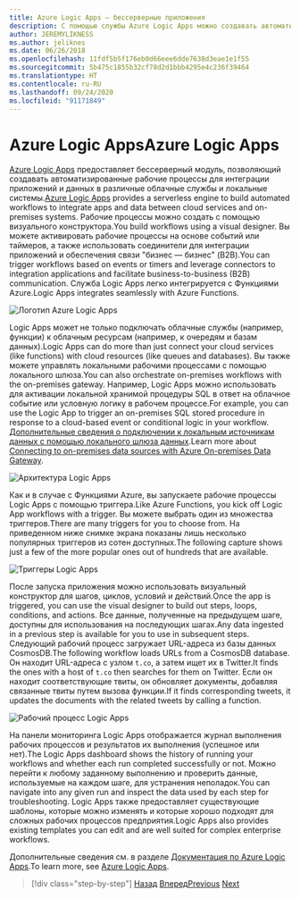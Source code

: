 ```yaml
---
title: Azure Logic Apps — бессерверные приложения
description: С помощью службы Azure Logic Apps можно создавать автоматические масштабируемые рабочие процессы для интеграции приложений и данных в различные облачные службы и локальные системы.
author: JEREMYLIKNESS
ms.author: jeliknes
ms.date: 06/26/2018
ms.openlocfilehash: 11fdf5b5f176eb0d66eee6dde7638d3eae1e1f55
ms.sourcegitcommit: 5b475c1855b32cf78d2d1bbb4295e4c236f39464
ms.translationtype: HT
ms.contentlocale: ru-RU
ms.lasthandoff: 09/24/2020
ms.locfileid: "91171849"
---
```

# <a name="azure-logic-apps"></a><span data-ttu-id="263c7-103">Azure Logic Apps</span><span class="sxs-lookup"><span data-stu-id="263c7-103">Azure Logic Apps</span></span>

<span data-ttu-id="263c7-104">[Azure Logic Apps](/azure/logic-apps) предоставляет бессерверный модуль, позволяющий создавать автоматизированные рабочие процессы для интеграции приложений и данных в различные облачные службы и локальные системы.</span><span class="sxs-lookup"><span data-stu-id="263c7-104">[Azure Logic Apps](/azure/logic-apps) provides a serverless engine to build automated workflows to integrate apps and data between cloud services and on-premises systems.</span></span> <span data-ttu-id="263c7-105">Рабочие процессы можно создать с помощью визуального конструктора.</span><span class="sxs-lookup"><span data-stu-id="263c7-105">You build workflows using a visual designer.</span></span> <span data-ttu-id="263c7-106">Вы можете активировать рабочие процессы на основе событий или таймеров, а также использовать соединители для интеграции приложений и обеспечения связи "бизнес — бизнес" (B2B).</span><span class="sxs-lookup"><span data-stu-id="263c7-106">You can trigger workflows based on events or timers and leverage connectors to integration applications and facilitate business-to-business (B2B) communication.</span></span> <span data-ttu-id="263c7-107">Служба Logic Apps легко интегрируется с Функциями Azure.</span><span class="sxs-lookup"><span data-stu-id="263c7-107">Logic Apps integrates seamlessly with Azure Functions.</span></span>

![Логотип Azure Logic Apps](./media/logic-apps-logo.png)

<span data-ttu-id="263c7-109">Logic Apps может не только подключать облачные службы (например, функции) к облачным ресурсам (например, к очередям и базам данных).</span><span class="sxs-lookup"><span data-stu-id="263c7-109">Logic Apps can do more than just connect your cloud services (like functions) with cloud resources (like queues and databases).</span></span> <span data-ttu-id="263c7-110">Вы также можете управлять локальными рабочими процессами с помощью локального шлюза.</span><span class="sxs-lookup"><span data-stu-id="263c7-110">You can also orchestrate on-premises workflows with the on-premises gateway.</span></span> <span data-ttu-id="263c7-111">Например, Logic Apps можно использовать для активации локальной хранимой процедуры SQL в ответ на облачное событие или условную логику в рабочем процессе.</span><span class="sxs-lookup"><span data-stu-id="263c7-111">For example, you can use the Logic App to trigger an on-premises SQL stored procedure in response to a cloud-based event or conditional logic in your workflow.</span></span> <span data-ttu-id="263c7-112">[Дополнительные сведения о подключении к локальным источникам данных с помощью локального шлюза данных](/azure/analysis-services/analysis-services-gateway).</span><span class="sxs-lookup"><span data-stu-id="263c7-112">Learn more about [Connecting to on-premises data sources with Azure On-premises Data Gateway](/azure/analysis-services/analysis-services-gateway).</span></span>

![Архитектура Logic Apps](./media/logic-apps-architecture.png)

<span data-ttu-id="263c7-114">Как и в случае с Функциями Azure, вы запускаете рабочие процессы Logic Apps с помощью триггера.</span><span class="sxs-lookup"><span data-stu-id="263c7-114">Like Azure Functions, you kick off Logic App workflows with a trigger.</span></span> <span data-ttu-id="263c7-115">Вы можете выбрать один из множества триггеров.</span><span class="sxs-lookup"><span data-stu-id="263c7-115">There are many triggers for you to choose from.</span></span> <span data-ttu-id="263c7-116">На приведенном ниже снимке экрана показаны лишь несколько популярных триггеров из сотен доступных.</span><span class="sxs-lookup"><span data-stu-id="263c7-116">The following capture shows just a few of the more popular ones out of hundreds that are available.</span></span>

![Триггеры Logic Apps](./media/logic-app-triggers.png)

<span data-ttu-id="263c7-118">После запуска приложения можно использовать визуальный конструктор для шагов, циклов, условий и действий.</span><span class="sxs-lookup"><span data-stu-id="263c7-118">Once the app is triggered, you can use the visual designer to build out steps, loops, conditions, and actions.</span></span> <span data-ttu-id="263c7-119">Все данные, полученные на предыдущем шаге, доступны для использования на последующих шагах.</span><span class="sxs-lookup"><span data-stu-id="263c7-119">Any data ingested in a previous step is available for you to use in subsequent steps.</span></span> <span data-ttu-id="263c7-120">Следующий рабочий процесс загружает URL-адреса из базы данных CosmosDB.</span><span class="sxs-lookup"><span data-stu-id="263c7-120">The following workflow loads URLs from a CosmosDB database.</span></span> <span data-ttu-id="263c7-121">Он находит URL-адреса с узлом `t.co`, а затем ищет их в Twitter.</span><span class="sxs-lookup"><span data-stu-id="263c7-121">It finds the ones with a host of `t.co` then searches for them on Twitter.</span></span> <span data-ttu-id="263c7-122">Если он находит соответствующие твиты, он обновляет документы, добавляя связанные твиты путем вызова функции.</span><span class="sxs-lookup"><span data-stu-id="263c7-122">If it finds corresponding tweets, it updates the documents with the related tweets by calling a function.</span></span>

![Рабочий процесс Logic Apps](./media/logic-app-workflow.png)

<span data-ttu-id="263c7-124">На панели мониторинга Logic Apps отображается журнал выполнения рабочих процессов и результатов их выполнения (успешное или нет).</span><span class="sxs-lookup"><span data-stu-id="263c7-124">The Logic Apps dashboard shows the history of running your workflows and whether each run completed successfully or not.</span></span> <span data-ttu-id="263c7-125">Можно перейти к любому заданному выполнению и проверить данные, используемые на каждом шаге, для устранения неполадок.</span><span class="sxs-lookup"><span data-stu-id="263c7-125">You can navigate into any given run and inspect the data used by each step for troubleshooting.</span></span> <span data-ttu-id="263c7-126">Logic Apps также предоставляет существующие шаблоны, которые можно изменять и которые хорошо подходят для сложных рабочих процессов предприятия.</span><span class="sxs-lookup"><span data-stu-id="263c7-126">Logic Apps also provides existing templates you can edit and are well suited for complex enterprise workflows.</span></span>

<span data-ttu-id="263c7-127">Дополнительные сведения см. в разделе [Документация по Azure Logic Apps](/azure/logic-apps).</span><span class="sxs-lookup"><span data-stu-id="263c7-127">To learn more, see [Azure Logic Apps](/azure/logic-apps).</span></span>

>[!div class="step-by-step"]
><span data-ttu-id="263c7-128">[Назад](application-insights.md)
>[Вперед](event-grid.md)</span><span class="sxs-lookup"><span data-stu-id="263c7-128">[Previous](application-insights.md)
[Next](event-grid.md)</span></span>
